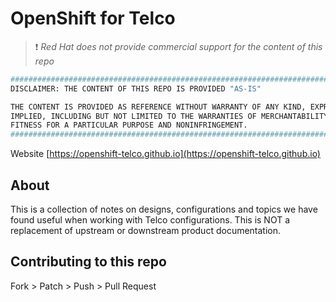 # OpenShift for Telco

> :heavy_exclamation_mark: *Red Hat does not provide commercial support for the content of this repo*

```bash
##############################################################################
DISCLAIMER: THE CONTENT OF THIS REPO IS PROVIDED "AS-IS"

THE CONTENT IS PROVIDED AS REFERENCE WITHOUT WARRANTY OF ANY KIND, EXPRESS OR
IMPLIED, INCLUDING BUT NOT LIMITED TO THE WARRANTIES OF MERCHANTABILITY,
FITNESS FOR A PARTICULAR PURPOSE AND NONINFRINGEMENT.
##############################################################################
```

Website [https://openshift-telco.github.io](https://openshift-telco.github.io)

## About

This is a collection of notes on designs, configurations and topics we have found useful when working with Telco configurations. This is NOT a replacement of upstream or downstream product documentation.

## Contributing to this repo

Fork > Patch > Push > Pull Request

